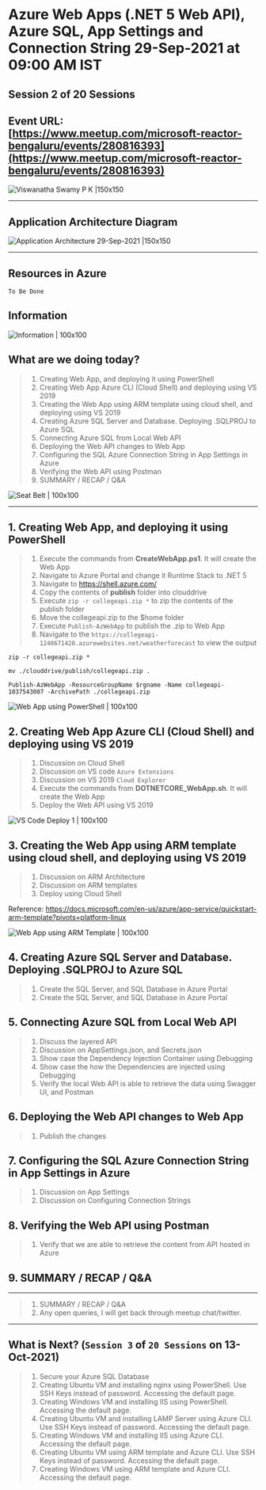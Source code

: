 # Azure Web Apps (.NET 5 Web API), Azure SQL, App Settings and Connection String 29-Sep-2021 at 09:00 AM IST

## Session **2** of **20** Sessions

## Event URL: [https://www.meetup.com/microsoft-reactor-bengaluru/events/280816393](https://www.meetup.com/microsoft-reactor-bengaluru/events/280816393) 

![Viswanatha Swamy P K |150x150](./documentation/images/ViswanathaSwamy_29thSept.PNG)

---


## Application Architecture Diagram 

![Application Architecture 29-Sep-2021 |150x150](./documentation/images/AppArchitecture_29thSep.PNG)

---

## Resources in Azure

```
To Be Done
```

## Information
![Information | 100x100](./documentation/images/Information.PNG)

## What are we doing today?
> 1. Creating Web App, and deploying it using PowerShell
> 1. Creating Web App Azure CLI (Cloud Shell) and deploying using VS 2019
> 1. Creating the Web App using ARM template using cloud shell, and deploying using VS 2019
> 1. Creating Azure SQL Server and Database. Deploying .SQLPROJ to Azure SQL
> 1. Connecting Azure SQL from Local Web API
> 1. Deploying the Web API changes to Web App
> 1. Configuring the SQL Azure Connection String in App Settings in Azure
> 1. Verifying the Web API using Postman
> 1. SUMMARY / RECAP / Q&A 

![Seat Belt | 100x100](./documentation/images/SeatBelt.PNG)

*****

## 1. Creating Web App, and deploying it using PowerShell
> 1. Execute the commands from **CreateWebApp.ps1**. It will create the Web App
> 1. Navigate to Azure Portal and change it Runtime Stack to .NET 5
> 1. Navigate to https://shell.azure.com/
> 1. Copy the contents of **publish** folder into clouddrive
> 1. Execute `zip -r collegeapi.zip *` to zip the contents of the publish folder
> 1. Move the collegeapi.zip to the $home folder
> 1. Execute `Publish-AzWebApp` to publish the .zip to Web App
> 1. Navigate to the `https://collegeapi-1240671420.azurewebsites.net/weatherforecast` to view the output

```
zip -r collegeapi.zip *

mv ./clouddrive/publish/collegeapi.zip .

Publish-AzWebApp -ResourceGroupName $rgname -Name collegeapi-1037543007 -ArchivePath ./collegeapi.zip
```

![Web App using PowerShell | 100x100](./documentation/images/WebApp_Using_PowerShell.PNG)

## 2. Creating Web App Azure CLI (Cloud Shell) and deploying using VS 2019
> 1. Discussion on Cloud Shell
> 1. Discussion on VS code `Azure Extensions`
> 1. Discussion on VS 2019 `Cloud Explorer`
> 1. Execute the commands from **DOTNETCORE_WebApp.sh**. It will create the Web App
> 1. Deploy the Web API using VS 2019

![VS Code Deploy 1 | 100x100](./documentation/images/WebApp_Using_VS2019.PNG)

## 3. Creating the Web App using ARM template using cloud shell, and deploying using VS 2019
> 1. Discussion on ARM Architecture
> 1. Discussion on ARM templates
> 1. Deploy using Cloud Shell

Reference: https://docs.microsoft.com/en-us/azure/app-service/quickstart-arm-template?pivots=platform-linux

![Web App using ARM Template | 100x100](./documentation/images/WebApp_Using_ARM.PNG)

## 4. Creating Azure SQL Server and Database. Deploying .SQLPROJ to Azure SQL
> 1. Create the SQL Server, and SQL Database in Azure Portal
> 1. Create the SQL Server, and SQL Database in Azure Portal


## 5. Connecting Azure SQL from Local Web API
> 1. Discuss the layered API
> 1. Discussion on AppSettings.json, and Secrets.json
> 1. Show case the Dependency Injection Container using Debugging
> 1. Show case the how the Dependencies are injected using Debugging
> 1. Verify the local Web API is able to retrieve the data using Swagger UI, and Postman

## 6. Deploying the Web API changes to Web App
> 1. Publish the changes 

## 7. Configuring the SQL Azure Connection String in App Settings in Azure
> 1. Discussion on App Settings
> 1. Discussion on Configuring Connection Strings

## 8. Verifying the Web API using Postman
> 1. Verify that we are able to retrieve the content from API hosted in Azure 

## 9. SUMMARY / RECAP / Q&A 

*****
> 1. SUMMARY / RECAP / Q&A 
> 2. Any open queries, I will get back through meetup chat/twitter.
*****

## What is Next? (`Session 3` of `20 Sessions` on 13-Oct-2021)
> 1. Secure your Azure SQL Database
> 1. Creating Ubuntu VM and installing nginx using PowerShell. Use SSH Keys instead of password. Accessing the default page.
> 1. Creating Windows VM and installing IIS using PowerShell. Accessing the default page.
> 1. Creating Ubuntu VM and installing LAMP Server using Azure CLI. Use SSH Keys instead of password. Accessing the default page.
> 1. Creating Windows VM and installing IIS using Azure CLI. Accessing the default page.
> 1. Creating Ubuntu VM using ARM template and Azure CLI. Use SSH Keys instead of password. Accessing the default page.
> 1. Creating Windows VM using ARM template and Azure CLI. Accessing the default page.
